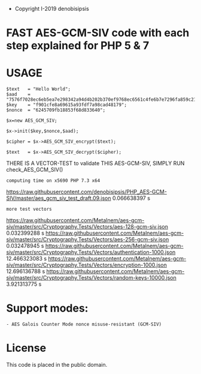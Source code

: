 *  Copyright I-2019 denobisipsis

# FAST AES-GCM-SIV code with each step explained for PHP 5 & 7

# USAGE 

	$text	= "Hello World";
	$aad	= "7576f7028ec6eb5ea7e298342a94d4b202b370ef9768ec6561c4fe6b7e7296fa859c21";
	$key	= "f901cfe8a69615a93fdf7a98cad48179";
	$nonce	= "6245709fb18853f68d833640";
	
	$x=new AES_GCM_SIV;
	
	$x->init($key,$nonce,$aad);
	
	$cipher	= $x->AES_GCM_SIV_encrypt($text);
	
	$text 	= $x->AES_GCM_SIV_decrypt($cipher);

THERE IS A VECTOR-TEST to validate THIS AES-GCM-SIV, SIMPLY RUN check_AES_GCM_SIV()

	computing time on x5690 PHP 7.3 x64
	
https://raw.githubusercontent.com/denobisipsis/PHP_AES-GCM-SIV/master/aes_gcm_siv_test_draft.09.json			 0.066638397 s
	
	more test vectors
	
https://raw.githubusercontent.com/Metalnem/aes-gcm-siv/master/src/Cryptography.Tests/Vectors/aes-128-gcm-siv.json	 0.032399288 s
https://raw.githubusercontent.com/Metalnem/aes-gcm-siv/master/src/Cryptography.Tests/Vectors/aes-256-gcm-siv.json	 0.032478945 s
https://raw.githubusercontent.com/Metalnem/aes-gcm-siv/master/src/Cryptography.Tests/Vectors/authentication-1000.json	12.466323083 s
https://raw.githubusercontent.com/Metalnem/aes-gcm-siv/master/src/Cryptography.Tests/Vectors/encryption-1000.json	12.696136788 s
https://raw.githubusercontent.com/Metalnem/aes-gcm-siv/master/src/Cryptography.Tests/Vectors/random-keys-10000.json	 3.921313775 s
	
# Support modes:

	- AES Galois Counter Mode nonce misuse-resistant (GCM-SIV)
	
# License

This code is placed in the public domain.
